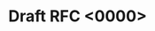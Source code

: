 # Draft RFC <0000> <Title>

## Summary

{{Short description of the RFC}}

## Motivation

{{Why are we doing this? What pain points does this resolve? What use cases does it support? What is the expected outcome? Use real, concrete examples to make your case!}}

## Possible Solutions

{{Mention any solutions that occur to you or commenters}}

## Cross References and Prior Art

{{Reference other similar implementations, and resources you are using to draw inspiration from}}
